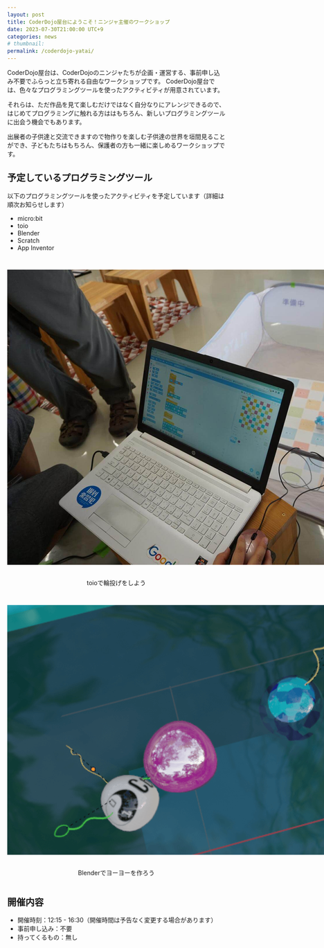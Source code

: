 ```yaml
---
layout: post
title: CoderDojo屋台にようこそ！ニンジャ主催のワークショップ
date: 2023-07-30T21:00:00 UTC+9
categories: news
# thumbnail: 
permalink: /coderdojo-yatai/
---
```

CoderDojo屋台は、CoderDojoのニンジャたちが企画・運営する、事前申し込み不要でふらっと立ち寄れる自由なワークショップです。
CoderDojo屋台では、色々なプログラミングツールを使ったアクティビティが用意されています。

それらは、ただ作品を見て楽しむだけではなく自分なりにアレンジできるので、はじめてプログラミングに触れる方ははもちろん、新しいプログラミングツールに出会う機会でもあります。

出展者の子供達と交流できますので物作りを楽しむ子供達の世界を垣間見ることができ、子どもたちはもちろん、保護者の方も一緒に楽しめるワークショップです。

## 予定しているプログラミングツール
以下のプログラミングツールを使ったアクティビティを予定しています（詳細は順次お知らせします）

- micro:bit
- toio
- Blender
- Scratch
- App Inventor


<div style="margin: 3em auto;">
    <img src="/img/2023/event/toio.jpg" alt="toioで輪投げをしよう" style="margin-bottom: 1em; max-width:none;">
    <p style='text-align:center;'>toioで輪投げをしよう</p>
</div>


<div style="margin: 3em auto;">
    <img src="/img/2023/event/yoyo.png" alt="Blenderでヨーヨーを作ろう" style="margin-bottom: 1em; max-width:none;">
    <p style="text-align:center;">Blenderでヨーヨーを作ろう</p>
</div>


## 開催内容
- 開催時刻：12:15 - 16:30（開催時間は予告なく変更する場合があります）
- 事前申し込み：不要
- 持ってくるもの：無し
